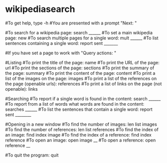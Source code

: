 # wikipediasearch

#To get help, type -h
#You are presented with a prompt "Next: "

#To search for a wikipedia page: search ______
#To set a main wikipedia page: new
#To search multiple pages for a single word: mult ______
#To list sentences containing a single word: report sent _______

#If you have set a page to work with "Query actions: "

#Listing
#To print the title of the page: name
#To print the URL of the page: url
#To print the sections of the page: sections
#To print the summary of the page: summary
#To print the content of the page: content
#To print a list of the images on the page: images
#To print a list of the references on the page (openable urls): references
#To print a list of links on the page (not openable): links

#Searching
#To report if a single word is found in the content: search ______
#To report from a list of words what words are found in the content: searches ______
#To list the sentences that contain a single word: report sent ________

#Opening in a new window
#To find the number of images: len list images
#To find the number of references: len list references
#To find the index of an image: find index image
#To find the index of a reference: find index reference
#To open an image: open image __
#To open a reference: open reference __






#To quit the program: quit
